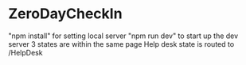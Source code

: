 # ZeroDayCheckIn

"npm install" for setting local server
"npm run dev" to start up the dev server
3 states are within the same page
Help desk state is routed to /HelpDesk
